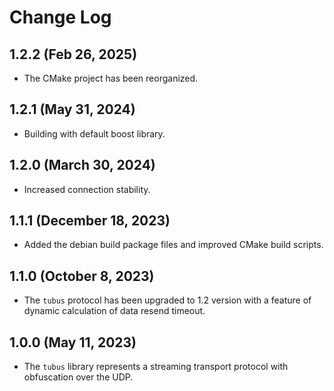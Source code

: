 # Change Log

## 1.2.2 (Feb 26, 2025)

- The CMake project has been reorganized.

## 1.2.1 (May 31, 2024)

- Building with default boost library.

## 1.2.0 (March 30, 2024)

- Increased connection stability.

## 1.1.1 (December 18, 2023)

- Added the debian build package files and improved CMake build scripts.

## 1.1.0 (October 8, 2023)

- The `tubus` protocol has been upgraded to 1.2 version with a feature of dynamic calculation of data resend timeout.

## 1.0.0 (May 11, 2023)

- The `tubus` library represents a streaming transport protocol with obfuscation over the UDP.
